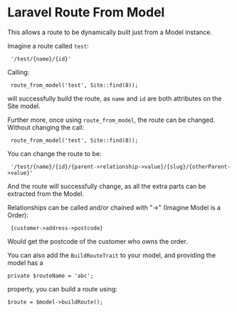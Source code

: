 # Laravel Route From Model

This allows a route to be dynamically built just from a Model instance.

Imagine a route called `test`:
     
     '/test/{name}/{id}'
Calling:

     route_from_model('test', Site::find(8));
will successfully build the route, as `name` and `id` are both attributes on the Site model.

Further more, once using `route_from_model`, the route can be changed. Without changing the call:
     
     route_from_model('test', Site::find(8));
You can change the route to be:
     
     '/test/{name}/{id}/{parent->relationship->value}/{slug}/{otherParent->value}'
And the route will successfully change, as all the extra parts can be extracted from the Model.

Relationships can be called and/or chained with "->" (Imagine Model is a Order):

     {customer->address->postcode}
Would get the postcode of the customer who owns the order.

You can also add the `BuildRouteTrait` to your model, and providing the model has a 

    private $routeName = 'abc';
    
property, you can build a route using:

    $route = $model->buildRoute();